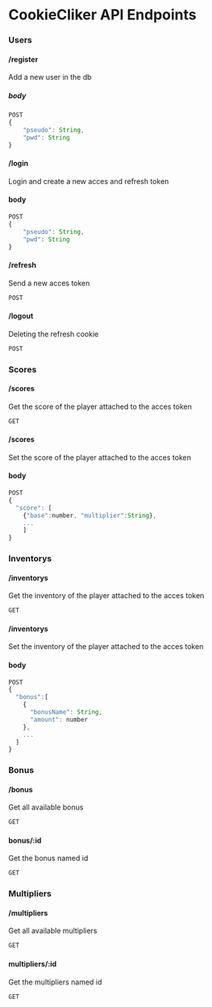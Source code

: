 # CookieCliker API Endpoints

### Users

#### /register 
Add a new user in the db
##### body

```` javascript
POST
{
    "pseudo": String,
    "pwd": String
}
````


#### /login 
Login and create a new acces and refresh token
#### body

```` javascript
POST
{
    "pseudo": String,
    "pwd": String
}
````

#### /refresh 
Send a new acces token

```` javascript
POST
````

#### /logout 
Deleting the refresh cookie
```` javascript
POST
````

### Scores

#### /scores 
Get the score of the player attached to the acces token

```` javascript
GET
````

#### /scores 
Set the score of the player attached to the acces token
#### body

```` javascript
POST
{
  "score": [
    {"base":number, "multiplier":String},
    ...
    ]
}
````

### Inventorys

#### /inventorys 
Get the inventory of the player attached to the acces token

```` javascript
GET
````
#### /inventorys 
Set the inventory of the player attached to the acces token
#### body

```` javascript
POST
{
  "bonus":[
    {
      "bonusName": String,
      "amount": number
    },
    ...
  ]
}
````

### Bonus

#### /bonus 
Get all available bonus

```` javascript
GET
````

#### bonus/:id
Get the bonus named id
```` javascript
GET
````


### Multipliers

#### /multipliers 
Get all available multipliers

```` javascript
GET
````

#### multipliers/:id
Get the multipliers named id
```` javascript
GET
````




